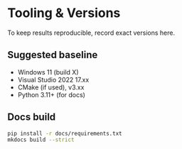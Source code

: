# Tooling & Versions

To keep results reproducible, record exact versions here.

## Suggested baseline
- Windows 11 (build X)
- Visual Studio 2022 17.xx
- CMake (if used), v3.xx
- Python 3.11+ (for docs)

## Docs build
```bash
pip install -r docs/requirements.txt
mkdocs build --strict
```
